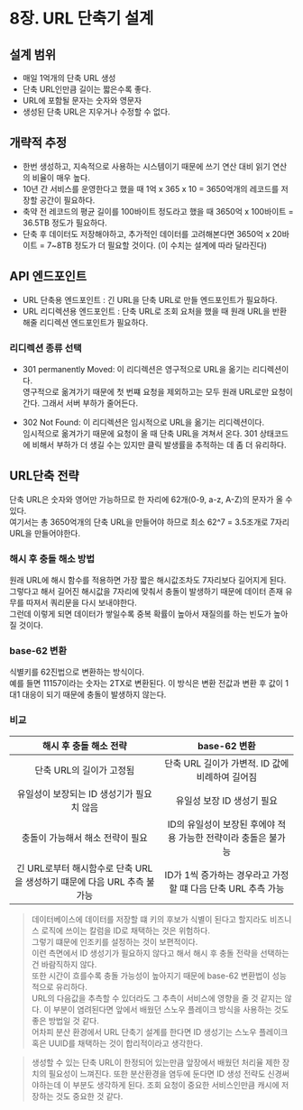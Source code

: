 # 8장. URL 단축기 설계


## 설계 범위
- 매일 1억개의 단축 URL 생성
- 단축 URL인만큼 길이는 짧은수록 좋다.
- URL에 포함될 문자는 숫자와 영문자
- 생성된 단축 URL은 지우거나 수정할 수 없다.

## 개략적 추정
- 한번 생성하고, 지속적으로 사용하는 시스템이기 때문에 쓰기 연산 대비 읽기 연산의 비율이 매우 높다.
- 10년 간 서비스를 운영한다고 했을 때 1억 x 365 x 10 = 3650억개의 레코드를 저장할 공간이 필요하다.  
- 축약 전 레코드의 평균 길이를 100바이트 정도라고 했을 때 3650억 x 100바이트 = 36.5TB 정도가 필요하다.
- 단축 후 데이터도 저장해야하고, 추가적인 데이터를 고려해본다면 3650억 x 20바이트 = 7~8TB 정도가 더 필요할 것이다. (이 수치는 설계에 따라 달라진다)

## API 엔드포인트
- URL 단축용 엔드포인트 : 긴 URL을 단축 URL로 만들 엔드포인트가 필요하다.
- URL 리디렉션용 엔드포인트 : 단축 URL로 조회 요처을 했을 때 원래 URL을 반환해줄 리디렉션 엔드포인트가 필요하다.

### 리디렉션 종류 선택
- 301 permanently Moved: 이 리디렉션은 영구적으로 URL을 옮기는 리디렉션이다.  
 영구적으로 옮겨가기 때문에 첫 번쨰 요청을 제외하고는 모두 원래 URL로만 요청이 간다. 그래서 서버 부하가 줄어든다.

- 302 Not Found: 이 리디렉션은 임시적으로 URL을 옮기는 리디렉션이다.  
임시적으로 옮겨가기 때문에 요청이 올 때 단축 URL을 겨쳐서 온다. 301 상태코드에 비해서 부하가 더 생길 수는 있지만 클릭 발생률을 추적하는 데 좀 더 유리하다.


## URL단축 전략
단축 URL은 숫자와 영어만 가능하므로 한 자리에 62개(0-9, a-z, A-Z)의 문자가 올 수 있다.  
여기서는 총 3650억개의 단축 URL을 만들어야 하므로 최소 62^7 = 3.5조개로 7자리 URL을 만들어야한다.
### 해시 후 충돌 해소 방법
원래 URL에 해시 함수를 적용하면 가장 짧은 해시값조차도 7자리보다 길어지게 된다.  
그렇다고 해서 길어진 해시값을 7자리에 맞춰서 충돌이 발생하기 때문에 데이터 존재 유무를 따져서 쿼리문을 다시 보내야한다.  
그런데 이렇게 되면 데이터가 쌓일수록 중복 확률이 높아서 재질의를 하는 빈도가 높아질 것이다.

### base-62 변환
식별키를 62진법으로 변환하는 방식이다.  
예를 들면 11157이라는 숫자는 2TX로 변환된다. 이 방식은 변환 전값과 변환 후 값이 1대1 대응이 되기 때문에 충돌이 발생하지 않는다.

### 비교
|                 해시 후 충돌 해소 전략                 |               base-62 변환               |
|:---------------------------------------------:|:--------------------------------------:|
|                단축 URL의 길이가 고정됨                |     단축 URL 길이가 가변적. ID 값에 비례하여 길어짐     |
|           유일성이 보장되는 ID 생성기가 필요치 않음            |            유일성 보장 ID 생성기 필요            |
|              충돌이 가능해서 해소 전략이 필요               |  ID의 유일성이 보장된 후에야 적용 가능한 전략이라 충돌은 불가능  |
| 긴 URL로부터 해시함수로 단축 URL을 생성하기 떄문에 다음 URL 추측 불가능 | ID가 1씩 증가하는 경우라고 가정할 떄 다음 단축 URL 추측 가능 |

> 데이터베이스에 데이터를 저장할 떄 키의 후보가 식별이 된다고 할지라도 비즈니스 로직에 쓰이는 칼럼을 ID로 채택하는 것은 위험하다.  
> 그렇기 떄문에 인조키를 설정하는 것이 보편적이다.   
> 이런 측면에서 ID 생성기가 필요하지 않다고 해서 해시 후 충돌 전략을 선택하는건 바람직하지 않다.  
> 또한 시간이 흐를수록 충돌 가능성이 높아지기 때문에 base-62 변환법이 성능적으로 유리하다.  
> URL의 다음값을 추측할 수 있더라도 그 추측이 서비스에 영향을 줄 것 같지는 않다. 이 부분이 염려된다면 앞에서 배웠던 스노우 플레이크 방식을 사용하는 것도 좋은 방법일 것 같다.  
> 어차피 분산 환경에서 URL 단축기 설계를 한다면 ID 생성기는 스노우 플레이크 혹은 UUID를 채택하는 것이 합리적이라고 생각한다.


> 생성할 수 있는 단축 URL이 한정되어 있는만큼 앞장에서 배웠던 처리율 제한 장치의 필요성이 느껴진다.
> 또한 분산환경을 염두에 둔다면 ID 생성 전략도 신경써야하는데 이 부분도 생각하게 된다.
> 조회 요청이 중요한 서비스인만큼 캐시에 저장하는 것도 중요한 것 같다. 

